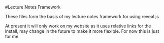 #Lecture Notes Framework

These files form the basis of my lecture notes framework for using reveal.js

At present it will only work on my website as it uses relative links for the install, may change in the future to make it more flexible. For now this is just for me.
